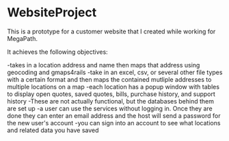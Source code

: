 WebsiteProject
==============

This is a prototype for a customer website that I created while working for MegaPath.

It achieves the following objectives:

-takes in a location address and name then maps that address using geocoding and gmaps4rails
-take in an excel, csv, or several other file types with a certain format and then maps the contained mutliple
  addresses to multiple locations on a map
-each location has a popup window with tables to display open quotes, saved quotes, bills, purchase history, and 
  support history
    -These are not actually functional, but the databases behind them are set up
-a user can use the services without logging in. Once they are done they can enter an email address and the
  host will send a password for the new user's account
-you can sign into an account to see what locations and related data you have saved
